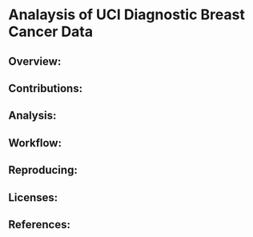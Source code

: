 # Analaysis of UCI Diagnostic Breast Cancer Data 

## **Overview:**


## **Contributions:**


## **Analysis:**


## **Workflow:**


## **Reproducing:**


## **Licenses:**


## **References:**


